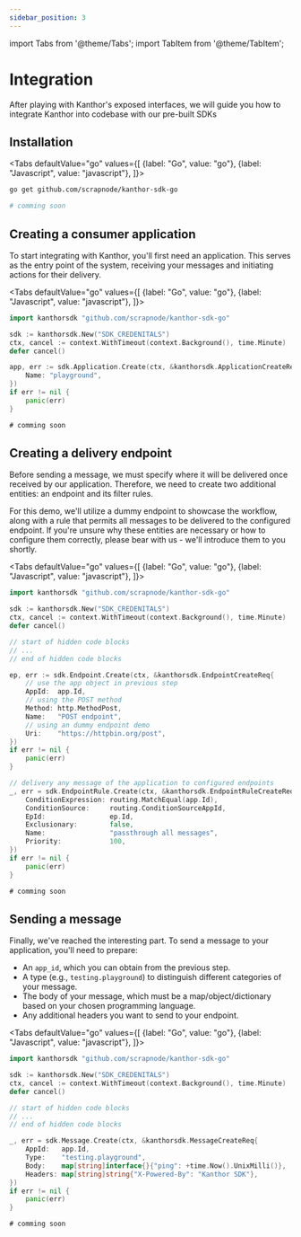 ```yaml
---
sidebar_position: 3
---
```


import Tabs from '@theme/Tabs';
import TabItem from '@theme/TabItem';

# Integration

After playing with Kanthor's exposed interfaces, we will guide you how to integrate Kanthor into codebase with our pre-built SDKs

## Installation

<Tabs
defaultValue="go"
values={[
{label: "Go", value: "go"},
{label: "Javascript", value: "javascript"},
]}>
<TabItem value="go">

```bash
go get github.com/scrapnode/kanthor-sdk-go
```

</TabItem>

<TabItem value="javascript">

```bash
# comming soon
```

</TabItem>

</Tabs>

## Creating a consumer application

To start integrating with Kanthor, you'll first need an application. This serves as the entry point of the system, receiving your messages and initiating actions for their delivery.

<Tabs
defaultValue="go"
values={[
{label: "Go", value: "go"},
{label: "Javascript", value: "javascript"},
]}>
<TabItem value="go">

```go
import kanthorsdk "github.com/scrapnode/kanthor-sdk-go"

sdk := kanthorsdk.New("SDK_CREDENITALS")
ctx, cancel := context.WithTimeout(context.Background(), time.Minute)
defer cancel()

app, err := sdk.Application.Create(ctx, &kanthorsdk.ApplicationCreateReq{
    Name: "playground",
})
if err != nil {
    panic(err)
}
```

</TabItem>

<TabItem value="javascript">

```javascript
# comming soon
```

</TabItem>

</Tabs>

## Creating a delivery endpoint

Before sending a message, we must specify where it will be delivered once received by our application. Therefore, we need to create two additional entities: an endpoint and its filter rules.

For this demo, we'll utilize a dummy endpoint to showcase the workflow, along with a rule that permits all messages to be delivered to the configured endpoint. If you're unsure why these entities are necessary or how to configure them correctly, please bear with us - we'll introduce them to you shortly.

<Tabs
defaultValue="go"
values={[
{label: "Go", value: "go"},
{label: "Javascript", value: "javascript"},
]}>
<TabItem value="go">

```go
import kanthorsdk "github.com/scrapnode/kanthor-sdk-go"

sdk := kanthorsdk.New("SDK_CREDENITALS")
ctx, cancel := context.WithTimeout(context.Background(), time.Minute)
defer cancel()

// start of hidden code blocks
// ...
// end of hidden code blocks

ep, err := sdk.Endpoint.Create(ctx, &kanthorsdk.EndpointCreateReq{
    // use the app object in previous step
    AppId:  app.Id,
    // using the POST method
    Method: http.MethodPost,
    Name:   "POST endpoint",
    // using an dummy endpoint demo
    Uri:    "https://httpbin.org/post",
})
if err != nil {
    panic(err)
}

// delivery any message of the application to configured endpoints
_, err = sdk.EndpointRule.Create(ctx, &kanthorsdk.EndpointRuleCreateReq{
    ConditionExpression: routing.MatchEqual(app.Id),
    ConditionSource:     routing.ConditionSourceAppId,
    EpId:                ep.Id,
    Exclusionary:        false,
    Name:                "passthrough all messages",
    Priority:            100,
})
if err != nil {
    panic(err)
}
```

</TabItem>

<TabItem value="javascript">

```javascript
# comming soon
```

</TabItem>

</Tabs>

## Sending a message

Finally, we've reached the interesting part. To send a message to your application, you'll need to prepare:

- An `app_id`, which you can obtain from the previous step.
- A type (e.g., `testing.playground`) to distinguish different categories of your message.
- The body of your message, which must be a map/object/dictionary based on your chosen programming language.
- Any additional headers you want to send to your endpoint.

<Tabs
defaultValue="go"
values={[
{label: "Go", value: "go"},
{label: "Javascript", value: "javascript"},
]}>
<TabItem value="go">

```go
import kanthorsdk "github.com/scrapnode/kanthor-sdk-go"

sdk := kanthorsdk.New("SDK_CREDENITALS")
ctx, cancel := context.WithTimeout(context.Background(), time.Minute)
defer cancel()

// start of hidden code blocks
// ...
// end of hidden code blocks

_, err = sdk.Message.Create(ctx, &kanthorsdk.MessageCreateReq{
    AppId:   app.Id,
    Type:    "testing.playground",
    Body:    map[string]interface{}{"ping": +time.Now().UnixMilli()},
    Headers: map[string]string{"X-Powered-By": "Kanthor SDK"},
})
if err != nil {
    panic(err)
}
```

</TabItem>

<TabItem value="javascript">

```javascript
# comming soon
```

</TabItem>

</Tabs>
